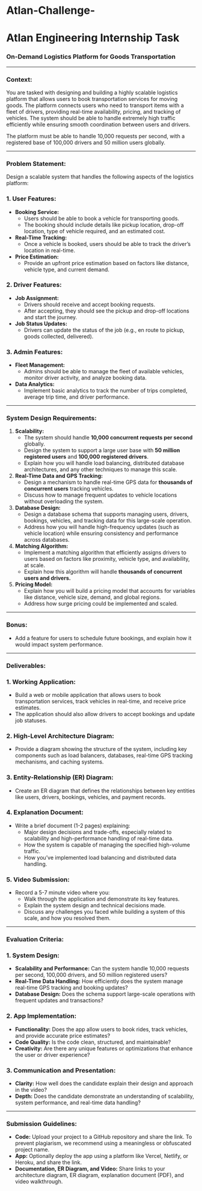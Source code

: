 # Atlan-Challenge-

# Atlan Engineering Internship Task

### On-Demand Logistics Platform for Goods Transportation

---

### **Context:**

You are tasked with designing and building a highly scalable logistics platform that allows users to book transportation services for moving goods. The platform connects users who need to transport items with a fleet of drivers, providing real-time availability, pricing, and tracking of vehicles. The system should be able to handle extremely high traffic efficiently while ensuring smooth coordination between users and drivers.

The platform must be able to handle 10,000 requests per second, with a registered base of 100,000 drivers and 50 million users globally.

---

### **Problem Statement:**

Design a scalable system that handles the following aspects of the logistics platform:

### **1. User Features:**

- **Booking Service:**
    - Users should be able to book a vehicle for transporting goods.
    - The booking should include details like pickup location, drop-off location, type of vehicle required, and an estimated cost.
- **Real-Time Tracking:**
    - Once a vehicle is booked, users should be able to track the driver’s location in real-time.
- **Price Estimation:**
    - Provide an upfront price estimation based on factors like distance, vehicle type, and current demand.

### **2. Driver Features:**

- **Job Assignment:**
    - Drivers should receive and accept booking requests.
    - After accepting, they should see the pickup and drop-off locations and start the journey.
- **Job Status Updates:**
    - Drivers can update the status of the job (e.g., en route to pickup, goods collected, delivered).

### **3. Admin Features:**

- **Fleet Management:**
    - Admins should be able to manage the fleet of available vehicles, monitor driver activity, and analyze booking data.
- **Data Analytics:**
    - Implement basic analytics to track the number of trips completed, average trip time, and driver performance.

---

### **System Design Requirements:**

1. **Scalability:**
    - The system should handle **10,000 concurrent requests per second** globally.
    - Design the system to support a large user base with **50 million registered users** and **100,000 registered drivers**.
    - Explain how you will handle load balancing, distributed database architectures, and any other techniques to manage this scale.
2. **Real-Time Data and GPS Tracking:**
    - Design a mechanism to handle real-time GPS data for **thousands of concurrent users** tracking vehicles.
    - Discuss how to manage frequent updates to vehicle locations without overloading the system.
3. **Database Design:**
    - Design a database schema that supports managing users, drivers, bookings, vehicles, and tracking data for this large-scale operation.
    - Address how you will handle high-frequency updates (such as vehicle location) while ensuring consistency and performance across databases.
4. **Matching Algorithm:**
    - Implement a matching algorithm that efficiently assigns drivers to users based on factors like proximity, vehicle type, and availability, at scale.
    - Explain how this algorithm will handle **thousands of concurrent users and drivers.**
5. **Pricing Model:**
    - Explain how you will build a pricing model that accounts for variables like distance, vehicle size, demand, and global regions.
    - Address how surge pricing could be implemented and scaled.

---

### **Bonus:**

- Add a feature for users to schedule future bookings, and explain how it would impact system performance.

---

### **Deliverables:**

### **1. Working Application:**

- Build a web or mobile application that allows users to book transportation services, track vehicles in real-time, and receive price estimates.
- The application should also allow drivers to accept bookings and update job statuses.

### **2. High-Level Architecture Diagram:**

- Provide a diagram showing the structure of the system, including key components such as load balancers, databases, real-time GPS tracking mechanisms, and caching systems.

### **3. Entity-Relationship (ER) Diagram:**

- Create an ER diagram that defines the relationships between key entities like users, drivers, bookings, vehicles, and payment records.

### **4. Explanation Document:**

- Write a brief document (1-2 pages) explaining:
    - Major design decisions and trade-offs, especially related to scalability and high-performance handling of real-time data.
    - How the system is capable of managing the specified high-volume traffic.
    - How you’ve implemented load balancing and distributed data handling.

### **5. Video Submission:**

- Record a 5-7 minute video where you:
    - Walk through the application and demonstrate its key features.
    - Explain the system design and technical decisions made.
    - Discuss any challenges you faced while building a system of this scale, and how you resolved them.

---

### **Evaluation Criteria:**

### **1. System Design:**

- **Scalability and Performance:** Can the system handle 10,000 requests per second, 100,000 drivers, and 50 million registered users?
- **Real-Time Data Handling:** How efficiently does the system manage real-time GPS tracking and booking updates?
- **Database Design:** Does the schema support large-scale operations with frequent updates and transactions?

### **2. App Implementation:**

- **Functionality:** Does the app allow users to book rides, track vehicles, and provide accurate price estimates?
- **Code Quality:** Is the code clean, structured, and maintainable?
- **Creativity:** Are there any unique features or optimizations that enhance the user or driver experience?

### **3. Communication and Presentation:**

- **Clarity:** How well does the candidate explain their design and approach in the video?
- **Depth:** Does the candidate demonstrate an understanding of scalability, system performance, and real-time data handling?

---

### **Submission Guidelines:**

- **Code:** Upload your project to a GitHub repository and share the link. To prevent plagiarism, we recommend using a meaningless or obfuscated project name.
- **App:** Optionally deploy the app using a platform like Vercel, Netlify, or Heroku, and share the link.
- **Documentation, ER Diagram, and Video:** Share links to your architecture diagram, ER diagram, explanation document (PDF), and video walkthrough.
